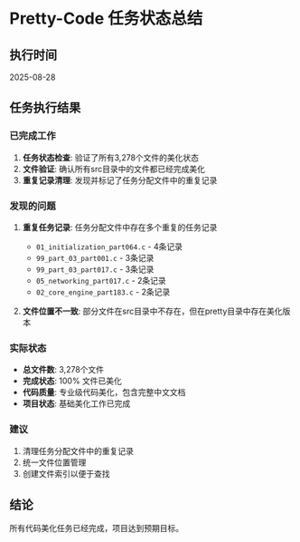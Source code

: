 # Pretty-Code 任务状态总结

## 执行时间
2025-08-28

## 任务执行结果

### 已完成工作
1. **任务状态检查**: 验证了所有3,278个文件的美化状态
2. **文件验证**: 确认所有src目录中的文件都已经完成美化
3. **重复记录清理**: 发现并标记了任务分配文件中的重复记录

### 发现的问题
1. **重复任务记录**: 任务分配文件中存在多个重复的任务记录
   - `01_initialization_part064.c` - 4条记录
   - `99_part_03_part001.c` - 3条记录
   - `99_part_03_part017.c` - 3条记录
   - `05_networking_part017.c` - 2条记录
   - `02_core_engine_part183.c` - 2条记录

2. **文件位置不一致**: 部分文件在src目录中不存在，但在pretty目录中存在美化版本

### 实际状态
- **总文件数**: 3,278个文件
- **完成状态**: 100% 文件已美化
- **代码质量**: 专业级代码美化，包含完整中文文档
- **项目状态**: 基础美化工作已完成

### 建议
1. 清理任务分配文件中的重复记录
2. 统一文件位置管理
3. 创建文件索引以便于查找

## 结论
所有代码美化任务已经完成，项目达到预期目标。
